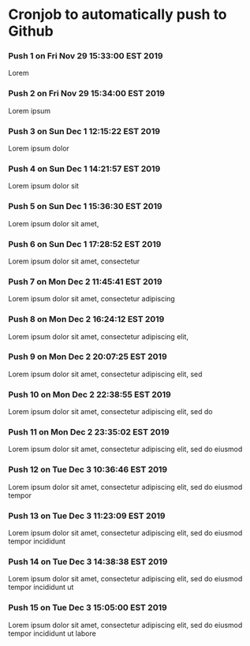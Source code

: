 # Cronjob to automatically push to Github
### Push 1 on Fri Nov 29 15:33:00 EST 2019
Lorem
### Push 2 on Fri Nov 29 15:34:00 EST 2019
Lorem ipsum
### Push 3 on Sun Dec 1 12:15:22 EST 2019
Lorem ipsum dolor
### Push 4 on Sun Dec 1 14:21:57 EST 2019
Lorem ipsum dolor sit
### Push 5 on Sun Dec 1 15:36:30 EST 2019
Lorem ipsum dolor sit amet,
### Push 6 on Sun Dec 1 17:28:52 EST 2019
Lorem ipsum dolor sit amet, consectetur
### Push 7 on Mon Dec 2 11:45:41 EST 2019
Lorem ipsum dolor sit amet, consectetur adipiscing
### Push 8 on Mon Dec 2 16:24:12 EST 2019
Lorem ipsum dolor sit amet, consectetur adipiscing elit,
### Push 9 on Mon Dec 2 20:07:25 EST 2019
Lorem ipsum dolor sit amet, consectetur adipiscing elit, sed
### Push 10 on Mon Dec 2 22:38:55 EST 2019
Lorem ipsum dolor sit amet, consectetur adipiscing elit, sed do
### Push 11 on Mon Dec 2 23:35:02 EST 2019
Lorem ipsum dolor sit amet, consectetur adipiscing elit, sed do eiusmod
### Push 12 on Tue Dec 3 10:36:46 EST 2019
Lorem ipsum dolor sit amet, consectetur adipiscing elit, sed do eiusmod tempor
### Push 13 on Tue Dec 3 11:23:09 EST 2019
Lorem ipsum dolor sit amet, consectetur adipiscing elit, sed do eiusmod tempor incididunt
### Push 14 on Tue Dec 3 14:38:38 EST 2019
Lorem ipsum dolor sit amet, consectetur adipiscing elit, sed do eiusmod tempor incididunt ut
### Push 15 on Tue Dec 3 15:05:00 EST 2019
Lorem ipsum dolor sit amet, consectetur adipiscing elit, sed do eiusmod tempor incididunt ut labore
